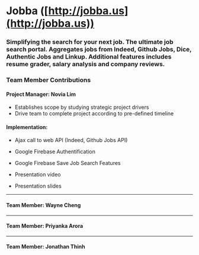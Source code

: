 # Jobba ([http://jobba.us](http://jobba.us))
### Simplifying the search for your next job. The ultimate job search portal. Aggregates jobs from Indeed, Github Jobs, Dice, Authentic Jobs and Linkup. Additional features includes resume grader, salary analysis and company reviews. 

### Team Member Contributions

#### Project Manager: Novia Lim

* Establishes scope by studying strategic project drivers
* Drive team to complete project according to pre-defined timeline 

#### Implementation:

* Ajax call to web API (Indeed, Github Jobs API)
    
* Google Firebase Authentification
    
* Google Firebase Save Job Search Features

* Presentation video

* Presentation slides

- - -

#### Team Member: Wayne Cheng

- - -

#### Team Member: Priyanka Arora

- - -

#### Team Member: Jonathan Thinh





   
	

